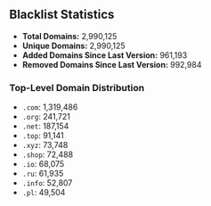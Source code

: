 ## Blacklist Statistics

- **Total Domains:** 2,990,125
- **Unique Domains:** 2,990,125
- **Added Domains Since Last Version:** 961,193
- **Removed Domains Since Last Version:** 992,984

### Top-Level Domain Distribution

-  `.com`: 1,319,486
-  `.org`: 241,721
-  `.net`: 187,154
-  `.top`: 91,141
-  `.xyz`: 73,748
-  `.shop`: 72,488
-  `.io`: 68,075
-  `.ru`: 61,935
-  `.info`: 52,807
-  `.pl`: 49,504
